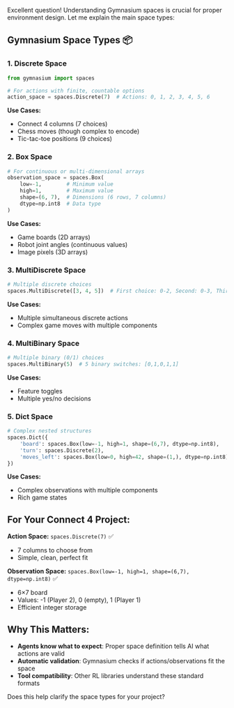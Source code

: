 Excellent question! Understanding Gymnasium spaces is crucial for proper environment design. Let me explain the main space types:

## Gymnasium Space Types 📦

### **1. Discrete Space**
```python
from gymnasium import spaces

# For actions with finite, countable options
action_space = spaces.Discrete(7)  # Actions: 0, 1, 2, 3, 4, 5, 6
```
**Use Cases:**
- Connect 4 columns (7 choices)
- Chess moves (though complex to encode)
- Tic-tac-toe positions (9 choices)

### **2. Box Space**
```python
# For continuous or multi-dimensional arrays
observation_space = spaces.Box(
    low=-1,        # Minimum value
    high=1,        # Maximum value  
    shape=(6, 7),  # Dimensions (6 rows, 7 columns)
    dtype=np.int8  # Data type
)
```
**Use Cases:**
- Game boards (2D arrays)
- Robot joint angles (continuous values)
- Image pixels (3D arrays)

### **3. MultiDiscrete Space**
```python
# Multiple discrete choices
spaces.MultiDiscrete([3, 4, 5])  # First choice: 0-2, Second: 0-3, Third: 0-4
```
**Use Cases:**
- Multiple simultaneous discrete actions
- Complex game moves with multiple components

### **4. MultiBinary Space**
```python
# Multiple binary (0/1) choices
spaces.MultiBinary(5)  # 5 binary switches: [0,1,0,1,1]
```
**Use Cases:**
- Feature toggles
- Multiple yes/no decisions

### **5. Dict Space**
```python
# Complex nested structures
spaces.Dict({
    'board': spaces.Box(low=-1, high=1, shape=(6,7), dtype=np.int8),
    'turn': spaces.Discrete(2),
    'moves_left': spaces.Box(low=0, high=42, shape=(1,), dtype=np.int8)
})
```
**Use Cases:**
- Complex observations with multiple components
- Rich game states

## For Your Connect 4 Project:

**Action Space:** `spaces.Discrete(7)` ✅
- 7 columns to choose from
- Simple, clean, perfect fit

**Observation Space:** `spaces.Box(low=-1, high=1, shape=(6,7), dtype=np.int8)` ✅
- 6×7 board
- Values: -1 (Player 2), 0 (empty), 1 (Player 1)
- Efficient integer storage

## Why This Matters:
- **Agents know what to expect**: Proper space definition tells AI what actions are valid
- **Automatic validation**: Gymnasium checks if actions/observations fit the space
- **Tool compatibility**: Other RL libraries understand these standard formats

Does this help clarify the space types for your project?